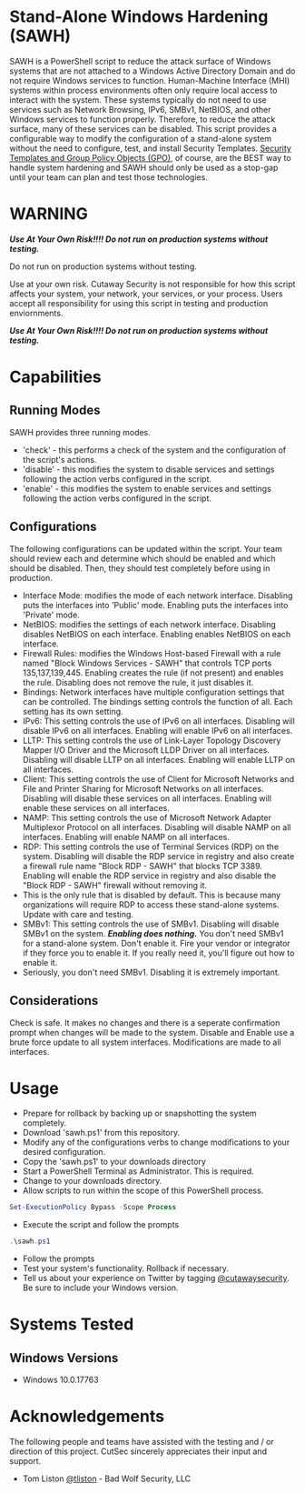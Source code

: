 # Stand-Alone Windows Hardening (SAWH)
SAWH is a PowerShell script to reduce the attack surface of Windows systems that are not attached to a Windows Active Directory Domain and do not require Windows services to function. Human-Machine Interface (MHI) systems within process environments often only require local access to interact with the system. These systems typically do not need to use services such as Network Browsing, IPv6, SMBv1, NetBIOS, and other Windows services to function properly. Therefore, to reduce the attack surface, many of these services can be disabled. This script provides a configurable way to modify the configuration of a stand-alone system without the need to configure, test, and install Security Templates. [Security Templates and Group Policy Objects (GPO)](https://docs.microsoft.com/en-us/windows/security/threat-protection/security-compliance-toolkit-10), of course, are the BEST way to handle system hardening and SAWH should only be used as a stop-gap until your team can plan and test those technologies.

# WARNING

***Use At Your Own Risk!!!! Do not run on production systems without testing.***

Do not run on production systems without testing.

Use at your own risk. Cutaway Security is not responsible for how this script affects your system, your network, your services, or your process. Users accept all responsibility for using this script in testing and production enviornments.

***Use At Your Own Risk!!!! Do not run on production systems without testing.***

# Capabilities
## Running Modes
SAWH provides three running modes.

* 'check' - this performs a check of the system and the configuration of the script's actions.
* 'disable' - this modifies the system to disable services and settings following the action verbs configured in the script.
* 'enable' - this modifies the system to enable services and settings following the action verbs configured in the script.

## Configurations
The following configurations can be updated within the script. Your team should review each and determine which should be enabled and which should be disabled. Then, they should test completely before using in production.

* Interface Mode: modifies the mode of each network interface. Disabling puts the interfaces into 'Public' mode. Enabling puts the interfaces into 'Private' mode.
* NetBIOS: modifies the settings of each network interface. Disabling disables NetBIOS on each interface. Enabling enables NetBIOS on each interface.
* Firewall Rules: modifies the Windows Host-based Firewall with a rule named "Block Windows Services - SAWH" that controls TCP ports 135,137,139,445. Enabling creates the rule (if not present) and enables the rule. Disabling does not remove the rule, it just disables it.
* Bindings: Network interfaces have multiple configuration settings that can be controlled. The bindings setting controls the function of all. Each setting has its own setting.
 * IPv6: This setting controls the use of IPv6 on all interfaces. Disabling will disable IPv6 on all interfaces. Enabling will enable IPv6 on all interfaces.
 * LLTP: This setting controls the use of Link-Layer Topology Discovery Mapper I/O Driver and the Microsoft LLDP Driver on all interfaces. Disabling will disable LLTP on all interfaces. Enabling will enable LLTP on all interfaces.
 * Client: This setting controls the use of Client for Microsoft Networks and File and Printer Sharing for Microsoft Networks on all interfaces. Disabling will disable these services on all interfaces. Enabling will enable these services on all interfaces.
 * NAMP: This setting controls the use of Microsoft Network Adapter Multiplexor Protocol on all interfaces. Disabling will disable NAMP on all interfaces. Enabling will enable NAMP on all interfaces.
 * RDP: This setting controls the use of Terminal Services (RDP) on the system. Disabling will disable the RDP service in registry and also create a firewall rule name "Block RDP - SAWH" that blocks TCP 3389. Enabling will enable the RDP service in registry and also disable the "Block RDP - SAWH" firewall without removing it.
  * This is the only rule that is disabled by default. This is because many organizations will require RDP to access these stand-alone systems. Update with care and testing.
* SMBv1: This setting controls the use of SMBv1. Disabling will disable SMBv1 on the system. ***Enabling does nothing.*** You don't need SMBv1 for a stand-alone system. Don't enable it. Fire your vendor or integrator if they force you to enable it. If you really need it, you'll figure out how to enable it.
 * Seriously, you don't need SMBv1. Disabling it is extremely important.

## Considerations
Check is safe. It makes no changes and there is a seperate confirmation prompt when changes will be made to the system.
Disable and Enable use a brute force update to all system interfaces. Modifications are made to all interfaces.

# Usage
* Prepare for rollback by backing up or snapshotting the system completely.
* Download 'sawh.ps1' from this repository.
* Modify any of the configurations verbs to change modifications to your desired configuration.
* Copy the 'sawh.ps1' to your downloads directory
* Start a PowerShell Terminal as Administrator. This is required.
* Change to your downloads directory.
* Allow scripts to run within the scope of this PowerShell process.
```powershell
Set-ExecutionPolicy Bypass -Scope Process
```
* Execute the script and follow the prompts
```powershell
.\sawh.ps1
```
* Follow the prompts
* Test your system's functionality. Rollback if necessary.
* Tell us about your experience on Twitter by tagging [@cutawaysecurity](https://twitter.com/cutawaysecurity). Be sure to include your Windows version.

# Systems Tested
## Windows Versions
* Windows 10.0.17763

# Acknowledgements
The following people and teams have assisted with the testing and / or direction of this project. CutSec sincerely appreciates their input and support.

* Tom Liston [@tliston](https://twitter.com/tliston) - Bad Wolf Security, LLC